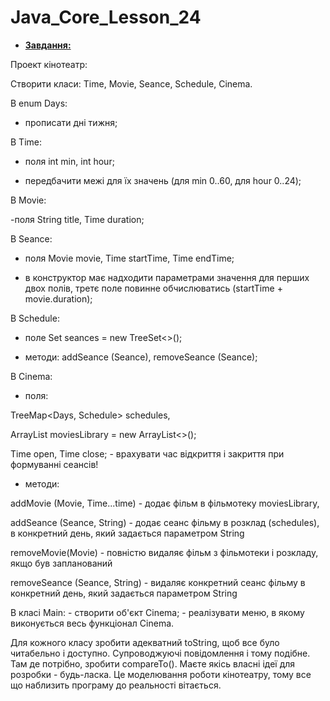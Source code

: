 # Java_Core_Lesson_24

* [<b>Завдання:</b>](https://github.com/ValeriiJavalesson/Java_Core_Lesson_24/tree/Lesson_24/src)

Проект кінотеатр:

Створити класи: Time, Movie, Seance, Schedule, Cinema. 

В enum Days:

- прописати дні тижня; 

В Time:

- поля int min, int hour;

- передбачити межі для їх значень (для min 0..60, для hour 0..24); 

В Movie:

-поля String title, Time duration; 

В Seance:

- поля Movie movie, Time startTime, Time endTime;

- в конструктор має надходити параметрами значення для перших двох полів, третє поле повинне обчислюватись (startTime + movie.duration);

В Schedule:

- поле Set<Seance> seances = new TreeSet<>();

- методи: addSeance (Seance), removeSeance (Seance); 


В Cinema:

- поля:

TreeMap<Days, Schedule> schedules,

ArrayList<Movie> moviesLibrary = new ArrayList<>(); 

Time open, Time close; - врахувати час відкриття і закриття при формуванні сеансів!

- методи:

addMovie (Movie, Time...time)  - додає фільм в фільмотеку moviesLibrary,

addSeance (Seance, String) - додає сеанс фільму в розклад (schedules), в конкретний день, який задається параметром String 

removeMovie(Movie) - повністю видаляє фільм з фільмотеки і розкладу, якщо був запланований

removeSeance (Seance, String)  - видаляє конкретний сеанс фільму в конкретний день, який задається параметром String 


В класі Main: - створити об'єкт Cinema; - реалізувати меню, в якому виконується весь функціонал Cinema. 

Для кожного класу зробити адекватний toString, щоб все було читабельно і доступно. Супроводжуючі повідомлення і тому подібне. Там де потрібно, зробити compareTo(). Маєте якісь власні ідеї для розробки - будь-ласка. Це моделювання роботи кінотеатру, тому все що наблизить програму до реальності вітається.
